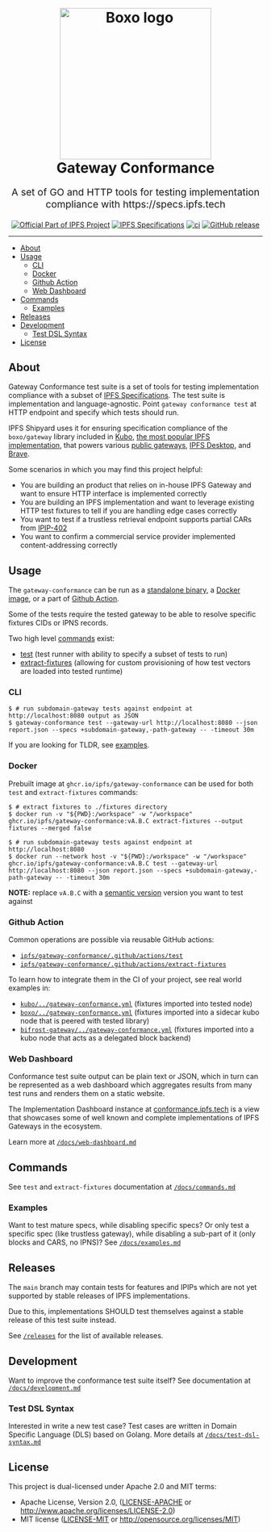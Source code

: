 <h1 align="center">
  <br>
  <a href="#readme"><img src="https://github.com/ipfs/gateway-conformance/assets/157609/4e7ba998-c7f7-415b-bd72-eef053474865" alt="Boxo logo" title="Boxo logo" width="300"></a>
  <br>
  Gateway Conformance
  <br>
</h1>

<p align="center" style="font-size: 1.2rem;">A set of GO and HTTP tools for testing implementation compliance with https://specs.ipfs.tech</p>

<p align="center">
  <a href="https://ipfs.tech"><img src="https://img.shields.io/badge/project-IPFS-blue.svg?style=flat-square" alt="Official Part of IPFS Project"></a>
  <a href="https://specs.ipfs.tech"><img src="https://img.shields.io/badge/specs-IPFS-blue.svg?style=flat-square" alt="IPFS Specifications"></a>
  <a href="https://github.com/ipfs/boxo/actions"><img src="https://img.shields.io/github/actions/workflow/status/ipfs/boxo/go-test.yml?branch=main" alt="ci"></a>
  <a href="https://github.com/ipfs/gateway-conformance/releases"><img alt="GitHub release" src="https://img.shields.io/github/v/release/ipfs/gateway-conformance?filter=!*rc*"></a>
</p>

<hr />

<!-- TOC -->

- [About](#about)
- [Usage](#usage)
  - [CLI](#cli)
  - [Docker](#docker)
  - [Github Action](#github-action)
  - [Web Dashboard](#web-dashboard)
- [Commands](#commands)
  - [Examples](#examples)
- [Releases](#releases)
- [Development](#development)
  - [Test DSL Syntax](#test-dsl-syntax)
- [License](#license)

<!-- /TOC -->

## About

Gateway Conformance test suite is a set of tools for testing implementation
compliance with a subset of [IPFS Specifications](https://specs.ipfs.tech). The
test suite is implementation and language-agnostic. Point `gateway conformance
test` at HTTP endpoint and specify which tests should run.

IPFS Shipyard uses it for ensuring specification compliance of the `boxo/gateway` library included in [Kubo](https://github.com/ipfs/kubo), [the most popular IPFS implementation](https://github.com/protocol/network-measurements/tree/master/reports),
that powers various [public gateways](https://ipfs.github.io/public-gateway-checker/), [IPFS Desktop](https://docs.ipfs.io/install/ipfs-desktop/), and [Brave](https://brave.com/ipfs-support/).


Some scenarios in which you may find this project helpful:

* You are building an product that relies on in-house IPFS Gateway and want to ensure HTTP interface is implemented correctly
* You are building an IPFS implementation and want to leverage existing HTTP test fixtures to tell if you are handling edge cases correctly
* You want to test if a trustless retrieval endpoint supports partial CARs from [IPIP-402](https://specs.ipfs.tech/ipips/ipip-0402/)
* You want to confirm a commercial service provider implemented content-addressing correctly

## Usage

The `gateway-conformance` can be run as a [standalone binary](#cli), a [Docker image](#docker), or a part of [Github Action](#github-actions).

Some of the tests require the tested gateway to be able to resolve specific fixtures CIDs or IPNS records.

Two high level [commands](/docs/commands.md) exist:
- [test](/docs/commands.md#test) (test runner with ability to specify a subset of tests to run)
- [extract-fixtures](/docs/commands.md#extract-fixtures) (allowing for custom provisioning of how test vectors are loaded into tested runtime)

### CLI

```console
$ # run subdomain-gateway tests against endpoint at http://localhost:8080 output as JSON
$ gateway-conformance test --gateway-url http://localhost:8080 --json report.json --specs +subdomain-gateway,-path-gateway -- -timeout 30m
```

If you are looking for TLDR, see [examples](/docs/examples.md).

### Docker

Prebuilt image at `ghcr.io/ipfs/gateway-conformance` can be used for both `test` and `extract-fixtures` commands:

```console
$ # extract fixtures to ./fixtures directory
$ docker run -v "${PWD}:/workspace" -w "/workspace" ghcr.io/ipfs/gateway-conformance:vA.B.C extract-fixtures --output fixtures --merged false

$ # run subdomain-gateway tests against endpoint at http://localhost:8080
$ docker run --network host -v "${PWD}:/workspace" -w "/workspace" ghcr.io/ipfs/gateway-conformance:vA.B.C test --gateway-url http://localhost:8080 --json report.json --specs +subdomain-gateway,-path-gateway -- -timeout 30m
```

**NOTE:** replace `vA.B.C` with a [semantic version](https://github.com/ipfs/gateway-conformance/releases) version you want to test against

### Github Action

Common operations are possible via reusable GitHub actions:
- [`ipfs/gateway-conformance/.github/actions/test`](https://github.com/ipfs/gateway-conformance/blob/main/.github/actions/test/action.yml)
- [`ipfs/gateway-conformance/.github/actions/extract-fixtures`](https://github.com/ipfs/gateway-conformance/blob/main/.github/actions/extract-fixtures/action.yml)

To learn how to integrate them in the CI of your project, see real world examples in:
- [`kubo/../gateway-conformance.yml`](https://github.com/ipfs/kubo/blob/master/.github/workflows/gateway-conformance.yml) (fixtures imported into tested node)
- [`boxo/../gateway-conformance.yml`](https://github.com/ipfs/boxo/blob/main/.github/workflows/gateway-conformance.yml) (fixtures imported into a sidecar kubo node that is peered with tested library)
- [`bifrost-gateway/../gateway-conformance.yml`](https://github.com/ipfs/bifrost-gateway/blob/main/.github/workflows/gateway-conformance.yml) (fixtures imported into a kubo node that acts as a delegated block backend)

### Web Dashboard

Conformance test suite output can be plain text or JSON, which in turn can be
represented as a web dashboard which aggregates results from many test runs and
renders them on a static website.

The Implementation Dashboard instance at
[conformance.ipfs.tech](https://conformance.ipfs.tech/) is a view that
showcases some of well known and complete implementations of IPFS Gateways
in the ecosystem.

Learn more at [`/docs/web-dashboard.md`](/docs/web-dashboard.md)

## Commands

See `test` and `extract-fixtures` documentation at [`/docs/commands.md`](/docs/commands.md)

### Examples

Want to test mature specs, while disabling specific specs?
Or only test a specific spec (like trustless gateway), while disabling a sub-part of it (only blocks and CARS, no IPNS)?
See [`/docs/examples.md`](/docs/examples.md)

## Releases

The `main` branch may contain tests for features and IPIPs which are not yet
supported by stable releases of IPFS implementations.

Due to this, implementations SHOULD test themselves against a stable release
of this test suite instead.

See [`/releases`](https://github.com/ipfs/gateway-conformance/releases) for the list of available releases.

## Development

Want to improve the conformance test suite itself? 
See documentation at [`/docs/development.md`](/docs/development.md)

### Test DSL Syntax

Interested in write a new test case?
Test cases are written in Domain Specific Language (DLS) based on Golang. 
More details at [`/docs/test-dsl-syntax.md`](/docs/test-dsl-syntax.md)

## License

This project is dual-licensed under Apache 2.0 and MIT terms:

- Apache License, Version 2.0, ([LICENSE-APACHE](https://github.com/ipfs/kubo/blob/master/LICENSE-APACHE) or http://www.apache.org/licenses/LICENSE-2.0)
- MIT license ([LICENSE-MIT](https://github.com/ipfs/kubo/blob/master/LICENSE-MIT) or http://opensource.org/licenses/MIT)
